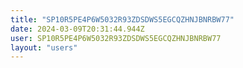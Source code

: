 ```yaml
---
title: "SP10R5PE4P6W5032R93ZDSDWS5EGCQZHNJBNRBW77"
date: 2024-03-09T20:31:44.944Z
user: SP10R5PE4P6W5032R93ZDSDWS5EGCQZHNJBNRBW77
layout: "users"
---
```

    